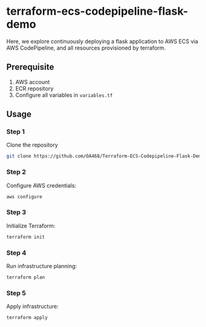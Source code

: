 # terraform-ecs-codepipeline-flask-demo
Here, we explore continuously deploying a flask application to AWS ECS via AWS CodePipeline, and all resources provisioned by terraform.

## Prerequisite
1. AWS account
2. ECR repository
3. Configure all variables in `variables.tf`
## Usage
### Step 1
Clone the repository
```bash
git clone https://github.com/OA468/Terraform-ECS-Codepipeline-Flask-Demo.git && cd Terraform-ECS-Codepipeline-Flask-Demo
```
### Step 2
Configure AWS credentials:
```bash
aws configure
```
### Step 3
Initialize Terraform:
```bash
terraform init
```
### Step 4
Run infrastructure planning:
```bash
terraform plan
```
### Step 5
Apply infrastructure:
```bash
terraform apply
```